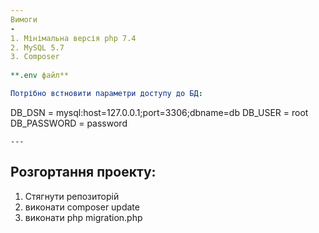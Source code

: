 ```yaml
---
Вимоги
-
1. Мінімальна версія php 7.4
2. MySQL 5.7
3. Composer
   
**.env файл**

Потрібно встновити параметри доступу до БД:
```
DB_DSN = mysql:host=127.0.0.1;port=3306;dbname=db
DB_USER = root
DB_PASSWORD = password
```
---
```

Розгортання проекту:
-
1. Стягнути репозиторій
2. виконати composer update
3. виконати php migration.php




